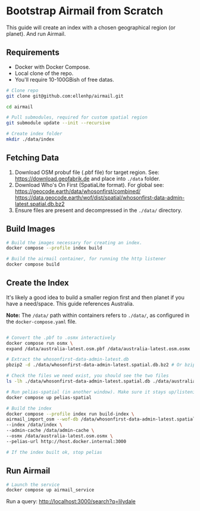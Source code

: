 # Bootstrap Airmail from Scratch

This guide will create an index with a chosen geographical region (or planet). And run Airmail.

## Requirements

- Docker with Docker Compose.
- Local clone of the repo.
- You'll require 10-100GBish of free datas.

```bash
# Clone repo
git clone git@github.com:ellenhp/airmail.git

cd airmail

# Pull submodules, required for custom spatial region
git submodule update --init --recursive

# Create index folder
mkdir ./data/index
```

## Fetching Data

1. Download OSM probuf file (.pbf file) for target region. See: <https://download.geofabrik.de> and place into `./data` folder.
2. Download Who's On First (SpatiaLite format). For global see: <https://geocode.earth/data/whosonfirst/combined/> <https://data.geocode.earth/wof/dist/spatial/whosonfirst-data-admin-latest.spatial.db.bz2>
3. Ensure files are present and decompressed in the `./data/` directory.

## Build Images

```bash
# Build the images necessary for creating an index.
docker compose --profile index build

# Build the airmail container, for running the http listener
docker compose build
```

## Create the Index

It's likely a good idea to build a smaller region first and then planet if you have a need/space. This guide references Australia.

**Note:** The `/data/` path within containers refers to `./data/`, as configured in the `docker-compose.yaml` file.

```bash

# Convert the .pbf to .osmx interactively
docker compose run osmx \
expand /data/australia-latest.osm.pbf /data/australia-latest.osm.osmx

# Extract the whosonfirst-data-admin-latest.db
pbzip2 -d ./data/whosonfirst-data-admin-latest.spatial.db.bz2 # Or bzip2 -d ./data/whosonfirst-data-admin-latest.spatial.db.bz2

# Check the files we need exist, you should see the two files
ls -lh ./data/whosonfirst-data-admin-latest.spatial.db ./data/australia-latest.osm.osmx

# Run pelias-spatial (in another window). Make sure it stays up/listening.
docker compose up pelias-spatial

# Build the index
docker compose --profile index run build-index \
airmail_import_osm --wof-db /data/whosonfirst-data-admin-latest.spatial.db \
--index /data/index \
--admin-cache /data/admin-cache \
--osmx /data/australia-latest.osm.osmx \
--pelias-url http://host.docker.internal:3000

# If the index built ok, stop pelias
```

## Run Airmail

```bash
# Launch the service
docker compose up airmail_service
```

Run a query: <http://localhost:3000/search?q=lilydale>

